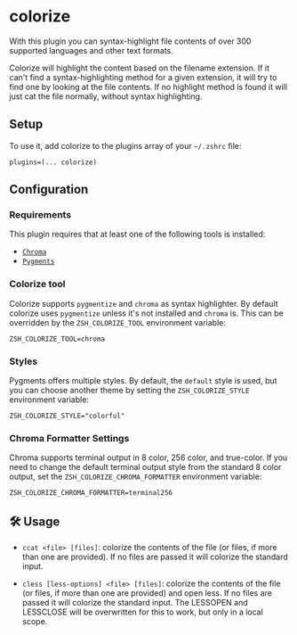 # colorize

With this plugin you can syntax-highlight file contents of over 300 supported
languages and other text formats.

Colorize will highlight the content based on the filename extension. If it can't
find a syntax-highlighting method for a given extension, it will try to find one
by looking at the file contents. If no highlight method is found it will just
cat the file normally, without syntax highlighting.

## Setup

To use it, add colorize to the plugins array of your `~/.zshrc` file:

```
plugins=(... colorize)
```

## Configuration

### Requirements

This plugin requires that at least one of the following tools is installed:

-   [`Chroma`](https://github.com/alecthomas/chroma)
-   [`Pygments`](https://pygments.org/download/)

### Colorize tool

Colorize supports `pygmentize` and `chroma` as syntax highlighter. By default
colorize uses `pygmentize` unless it's not installed and `chroma` is. This can
be overridden by the `ZSH_COLORIZE_TOOL` environment variable:

```
ZSH_COLORIZE_TOOL=chroma
```

### Styles

Pygments offers multiple styles. By default, the `default` style is used, but
you can choose another theme by setting the `ZSH_COLORIZE_STYLE` environment
variable:

```
ZSH_COLORIZE_STYLE="colorful"
```

### Chroma Formatter Settings

Chroma supports terminal output in 8 color, 256 color, and true-color. If you
need to change the default terminal output style from the standard 8 color
output, set the `ZSH_COLORIZE_CHROMA_FORMATTER` environment variable:

```
ZSH_COLORIZE_CHROMA_FORMATTER=terminal256
```

## 🛠️ Usage

-   `ccat <file> [files]`: colorize the contents of the file (or files, if more
    than one are provided). If no files are passed it will colorize the standard
    input.

-   `cless [less-options] <file> [files]`: colorize the contents of the file (or
    files, if more than one are provided) and open less. If no files are passed
    it will colorize the standard input. The LESSOPEN and LESSCLOSE will be
    overwritten for this to work, but only in a local scope.
